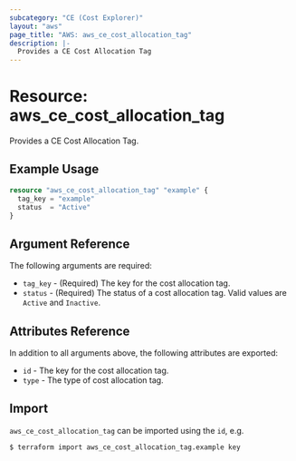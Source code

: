 ```yaml
---
subcategory: "CE (Cost Explorer)"
layout: "aws"
page_title: "AWS: aws_ce_cost_allocation_tag"
description: |-
  Provides a CE Cost Allocation Tag
---
```


# Resource: aws_ce_cost_allocation_tag

Provides a CE Cost Allocation Tag.

## Example Usage

```terraform
resource "aws_ce_cost_allocation_tag" "example" {
  tag_key = "example"
  status  = "Active"
}
```

## Argument Reference

The following arguments are required:

* `tag_key` - (Required) The key for the cost allocation tag.
* `status` - (Required) The status of a cost allocation tag. Valid values are `Active` and `Inactive`.

## Attributes Reference

In addition to all arguments above, the following attributes are exported:

* `id` - The key for the cost allocation tag.
* `type` - The type of cost allocation tag.

## Import

`aws_ce_cost_allocation_tag` can be imported using the `id`, e.g.

```
$ terraform import aws_ce_cost_allocation_tag.example key
```
